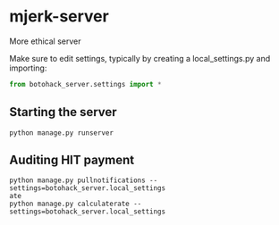 # mjerk-server
More ethical server

Make sure to edit settings, typically by creating a local_settings.py and importing:
```python
from botohack_server.settings import *
```

## Starting the server
```shell
python manage.py runserver
```

## Auditing HIT payment
```shell
python manage.py pullnotifications --settings=botohack_server.local_settings
ate
python manage.py calculaterate --settings=botohack_server.local_settings
```

